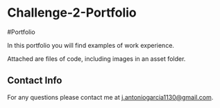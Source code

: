 # Challenge-2-Portfolio

#Portfolio

In this portfolio you will find examples of work experience.

Attached are files of code, including images in an asset folder. 

## Contact Info

For any questions please contact me at j.antoniogarcia1130@gmail.com. 